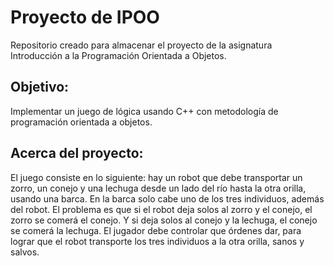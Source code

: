 # Proyecto de IPOO

Repositorio creado para almacenar el proyecto de la asignatura Introducción a la Programación Orientada a Objetos.


## Objetivo:
Implementar un juego de lógica usando C++ con metodología de programación orientada
a objetos.

## Acerca del proyecto: 

El juego consiste en lo siguiente: hay un robot que debe transportar un zorro, un conejo y
una lechuga desde un lado del río hasta la otra orilla, usando una barca. En la barca solo
cabe uno de los tres individuos, además del robot. El problema es que si el robot deja
solos al zorro y el conejo, el zorro se comerá el conejo. Y si deja solos al conejo y la
lechuga, el conejo se comerá la lechuga. El jugador debe controlar que órdenes dar, para
lograr que el robot transporte los tres individuos a la otra orilla, sanos y salvos.

<!-- Tareas pendientes | Github markdown -->
<!-- marcar con una [x] cuando esten completos -->

